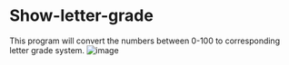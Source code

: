 # Show-letter-grade
This program will convert  the numbers between 0-100 to corresponding letter grade system.
![image](https://github.com/web-dev-nav/Show-letter-grade/assets/110724391/262686de-82cc-446f-87a9-48b17a7dbec6)

